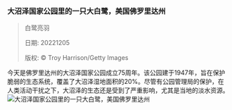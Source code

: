 ### 大沼泽国家公园里的一只大白鹭，美国佛罗里达州
> 白鹭亮羽> > 日期: 20221205> > 版权: © Troy Harrison/Getty Images
   
 今天是佛罗里达州的大沼泽国家公园成立75周年。该公园建于1947年，旨在保护脆弱的生态系统，覆盖了大沼泽湿地面积的20%。尽管有公园管理局的保护，在人类活动干扰之下，大沼泽的生态还是受到了严重影响，尤其是当地的淡水资源。
![大沼泽国家公园里的一只大白鹭，美国佛罗里达州](https://s.cn.bing.net/th?id=OHR.GreatEgret_ZH-CN4088261519_1920x1080.jpg&rf=LaDigue_1920x1080.jpg)